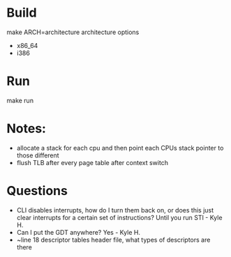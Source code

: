# Build
make ARCH=architecture
architecture options
  - x86\_64
  - i386
# Run
make run
# Notes:
* allocate a stack for each cpu and then point each CPUs stack pointer to those different  
* flush TLB after every page table after context switch
# Questions
* CLI disables interrupts, how do I turn them back on, or does this just clear interrupts for a certain set of instructions? Until you run STI - Kyle H.
* Can I put the GDT anywhere? Yes - Kyle H.
* ~line 18 descriptor tables header file, what types of descriptors are there
